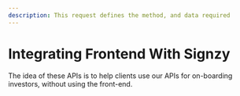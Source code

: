 ```yaml
---
description: This request defines the method, and data required
---
```


# Integrating Frontend With Signzy

The idea of these APIs is to help clients use our APIs for on-boarding investors, without using the front-end.
